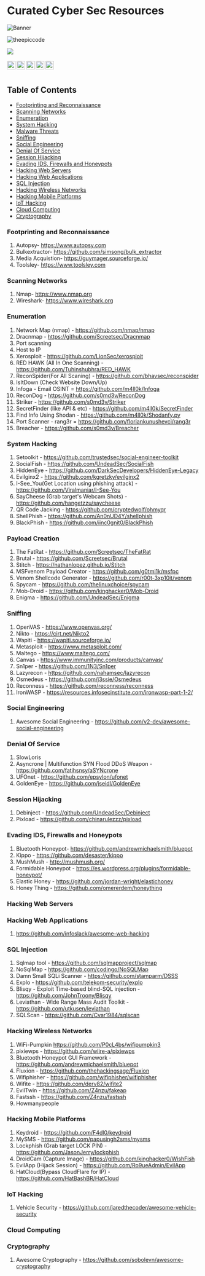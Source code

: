 # Curated Cyber Sec Resources

![Banner](https://github.com/theepiccode/Curated-CyberSec-Resources/blob/main/Banner.png)
<p align="left"> <img src="https://komarev.com/ghpvc/?username=theepiccode&label=Views&color=blue&style=plastic" alt="theepiccode" /> </p>
<a href = "https://invite.theepiccode.com" align = "left">
<img src = "https://img.shields.io/badge/Discord-Join%20the%20Server-blue" /> 
</a>
<br>
<br>
<a href="https://twitter.com/theepiccode1">
  <img align="left" alt="theepiccode's Twitter" width="22px" src="https://cdn.jsdelivr.net/npm/simple-icons@v3/icons/twitter.svg" />
</a>
<a href="https://www.linkedin.com/company/theepiccode/">
  <img align="left" alt="theepiccode's Linkdein" width="22px" src="https://cdn.jsdelivr.net/npm/simple-icons@v3/icons/linkedin.svg" />
</a>
<a href="https://github.com/theepiccode">
  <img align="left" alt="theepiccode's Github" width="22px" src="https://cdn.jsdelivr.net/npm/simple-icons@v3/icons/github.svg" />
</a>
<a href="https://www.instagram.com/theepiccode/">
  <img align="left" alt="theepiccode's Instagram" width="22px" src="https://cdn.jsdelivr.net/npm/simple-icons@v3/icons/instagram.svg" />
</a>
<a href="https://www.youtube.com/theepiccode">
  <img align="left" alt="theepiccode's Youtube" width="22px" src="https://cdn.jsdelivr.net/npm/simple-icons@v3/icons/youtube.svg" />
</a>
<br>
<br>

## Table of Contents
- [Footprinting and Reconnaissance](#Footprinting-Reconnaissance)
- [Scanning Networks](#Scanning-Networks)
- [Enumeration](#Enumeration)
- [System Hacking](#System-Hacking)
- [Malware Threats](#Malware-Threats)
- [Sniffing](#Sniffing)
- [Social Engineering](#Social-Engineering)
- [Denial Of Service](#Denial-Of-Service)
- [Session Hijacking](#Session-Hijacking)
- [Evading IDS, Firewalls and Honeypots](#Evading-IDS)
- [Hacking Web Servers](#Hacking-Web-Servers)
- [Hacking Web Applications](#Hacking-Web-Applications)
- [SQL Injection](#SQL-Injection)
- [Hacking Wireless Networks](#Hacking-Wireless-Networks)
- [Hacking Mobile Platforms](#Hacking-Mobile-Platforms)
- [IoT Hacking](#IoT-Hacking)
- [Cloud Computing](#Cloud-Computing)
- [Cryptography](#Cryptography)

### Footprinting and Reconnaissance
1. Autopsy- https://www.autopsy.com
2. Bulkextractor- https://github.com/simsong/bulk_extractor
3. Media Acquistion- https://guymager.sourceforge.io/
4. Toolsley- https://www.toolsley.com
### Scanning Networks
1. Nmap- https://www.nmap.org
2. Wireshark- https://www.wireshark.org
### Enumeration
1. Network Map (nmap) - https://github.com/nmap/nmap
2. Dracnmap - https://github.com/Screetsec/Dracnmap
3. Port scanning
4. Host to IP
5. Xerosploit - https://github.com/LionSec/xerosploit
6. RED HAWK (All In One Scanning) - https://github.com/Tuhinshubhra/RED_HAWK
7. ReconSpider(For All Scaning) - https://github.com/bhavsec/reconspider
8. IsItDown (Check Website Down/Up) 
9. Infoga - Email OSINT = https://github.com/m4ll0k/Infoga
10. ReconDog - https://github.com/s0md3v/ReconDog
11. Striker - https://github.com/s0md3v/Striker
12. SecretFinder (like API & etc) - https://github.com/m4ll0k/SecretFinder
13. Find Info Using Shodan - https://github.com/m4ll0k/Shodanfy.py
14. Port Scanner - rang3r = https://github.com/floriankunushevci/rang3r
15. Breacher - https://github.com/s0md3v/Breacher
### System Hacking
1. Setoolkit - https://github.com/trustedsec/social-engineer-toolkit
2. SocialFish - https://github.com/UndeadSec/SocialFish
3. HiddenEye - https://github.com/DarkSecDevelopers/HiddenEye-Legacy
4. Evilginx2 - https://github.com/kgretzky/evilginx2
5. I-See_You(Get Location using phishing attack) - https://github.com/Viralmaniar/I-See-You
6. SayCheese (Grab target's Webcam Shots) - https://github.com/hangetzzu/saycheese
7. QR Code Jacking - https://github.com/cryptedwolf/ohmyqr
8. ShellPhish - https://github.com/An0nUD4Y/shellphish
9. BlackPhish - https://github.com/iinc0gnit0/BlackPhish
### Payload Creation
1. The FatRat - https://github.com/Screetsec/TheFatRat
2. Brutal - https://github.com/Screetsec/Brutal
3. Stitch - https://nathanlopez.github.io/Stitch
4. MSFvenom Payload Creator - https://github.com/g0tmi1k/msfpc
5. Venom Shellcode Generator -  https://github.com/r00t-3xp10it/venom
6. Spycam - https://github.com/thelinuxchoice/spycam
7. Mob-Droid - https://github.com/kinghacker0/Mob-Droid
8. Enigma -  https://github.com/UndeadSec/Enigma

### Sniffing
1. OpenVAS - https://www.openvas.org/
2. Nikto - https://cirt.net/Nikto2
3. Wapiti - https://wapiti.sourceforge.io/
4. Metasploit - https://www.metasploit.com/
5. Maltego - https://www.maltego.com/
6. Canvas - https://www.immunityinc.com/products/canvas/
7. Sn1per - https://github.com/1N3/Sn1per
8. Lazyrecon - https://github.com/nahamsec/lazyrecon
9. Osmedeus - https://github.com/j3ssie/Osmedeus
10. Reconness - https://github.com/reconness/reconness
11. IronWASP - https://resources.infosecinstitute.com/ironwasp-part-1-2/

### Social Engineering
1. Awesome Social Engineering - https://github.com/v2-dev/awesome-social-engineering 

### Denial Of Service
1. SlowLoris 
2. Asyncrone | Multifunction SYN Flood DDoS Weapon - https://github.com/fatihsnsy/aSYNcrone 
3. UFOnet - https://github.com/epsylon/ufonet
4. GoldenEye - https://github.com/jseidl/GoldenEye
### Session Hijacking
1. Debinject - https://github.com/UndeadSec/Debinject
2. Pixload - https://github.com/chinarulezzz/pixload

### Evading IDS, Firewalls and Honeypots
1. Bluetooth Honeypot- https://github.com/andrewmichaelsmith/bluepot 
2. Kippo - https://github.com/desaster/kippo
3. MushMush - http://mushmush.org/
4. Formidable Honeypot - https://es.wordpress.org/plugins/formidable-honeypot/
5. Elastic Honey - https://github.com/jordan-wright/elastichoney
6. Honey Thing - https://github.com/omererdem/honeything
### Hacking Web Servers

### Hacking Web Applications
1. https://github.com/infoslack/awesome-web-hacking
### SQL Injection
1. Sqlmap tool - https://github.com/sqlmapproject/sqlmap
2. NoSqlMap - https://github.com/codingo/NoSQLMap
3. Damn Small SQLi Scanner - https://github.com/stamparm/DSSS
4. Explo - https://github.com/telekom-security/explo
5. Blisqy - Exploit Time-based blind-SQL injection - https://github.com/JohnTroony/Blisqy
6. Leviathan - Wide Range Mass Audit Toolkit - https://github.com/utkusen/leviathan
7. SQLScan - https://github.com/Cvar1984/sqlscan
### Hacking Wireless Networks
1. WiFi-Pumpkin https://github.com/P0cL4bs/wifipumpkin3
2. pixiewps - https://github.com/wiire-a/pixiewps
3. Bluetooth Honeypot GUI Framework - https://github.com/andrewmichaelsmith/bluepot
4. Fluxion - https://github.com/thehackingsage/Fluxion
5. Wifiphisher - https://github.com/wifiphisher/wifiphisher
6. Wifite - https://github.com/derv82/wifite2
7. EvilTwin - https://github.com/Z4nzu/fakeap
8. Fastssh - https://github.com/Z4nzu/fastssh
9. Howmanypeople

### Hacking Mobile Platforms
1. Keydroid - https://github.com/F4dl0/keydroid
2. MySMS - https://github.com/papusingh2sms/mysms
3. Lockphish (Grab target LOCK PIN) - https://github.com/JasonJerry/lockphish
4. DroidCam (Capture Image) - https://github.com/kinghacker0/WishFish
5. EvilApp (Hijack Session) - https://github.com/Ro9ueAdmin/EvilApp
6. HatCloud(Bypass CloudFlare for IP) - https://github.com/HatBashBR/HatCloud
### IoT Hacking
1. Vehicle Security - https://github.com/jaredthecoder/awesome-vehicle-security
### Cloud Computing

### Cryptography
1. Awesome Cryptography - https://github.com/sobolevn/awesome-cryptography
